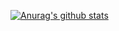 [![Anurag's github stats](https://github-readme-stats.vercel.app/api?username=stat-eklee)](https://github.com/anuraghazra/github-readme-stats)
